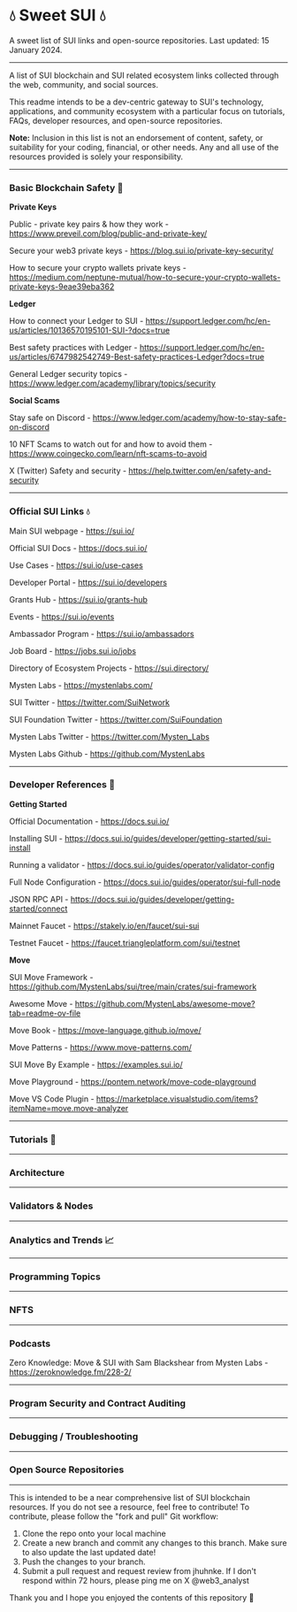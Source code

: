# 💧 Sweet SUI 💧

A sweet list of SUI links and open-source repositories. Last updated: 15 January 2024. 

---

A list of SUI blockchain and SUI related ecosystem links collected through the web, community, and social sources. 

This readme intends to be a dev-centric gateway to SUI's technology, applications, and community ecosystem with a particular focus on tutorials, FAQs, developer resources, and open-source repositories. 

**Note:** Inclusion in this list is not an endorsement of content, safety, or suitability for your coding, financial, or other needs. Any and all use of the resources provided is solely your responsibility. 

---

### Basic Blockchain Safety 🔐

**Private Keys**

Public - private key pairs & how they work - https://www.preveil.com/blog/public-and-private-key/

Secure your web3 private keys - https://blog.sui.io/private-key-security/

How to secure your crypto wallets private keys - https://medium.com/neptune-mutual/how-to-secure-your-crypto-wallets-private-keys-9eae39eba362

**Ledger**

How to connect your Ledger to SUI - https://support.ledger.com/hc/en-us/articles/10136570195101-SUI-?docs=true

Best safety practices with Ledger - https://support.ledger.com/hc/en-us/articles/6747982542749-Best-safety-practices-Ledger?docs=true

General Ledger security topics - https://www.ledger.com/academy/library/topics/security

**Social Scams**

Stay safe on Discord - https://www.ledger.com/academy/how-to-stay-safe-on-discord

10 NFT Scams to watch out for and how to avoid them - https://www.coingecko.com/learn/nft-scams-to-avoid

X (Twitter) Safety and security - https://help.twitter.com/en/safety-and-security

---

### Official SUI Links 💧

Main SUI webpage - https://sui.io/

Official SUI Docs - https://docs.sui.io/

Use Cases - https://sui.io/use-cases

Developer Portal - https://sui.io/developers

Grants Hub - https://sui.io/grants-hub

Events - https://sui.io/events

Ambassador Program - https://sui.io/ambassadors

Job Board - https://jobs.sui.io/jobs

Directory of Ecosystem Projects - https://sui.directory/

Mysten Labs - https://mystenlabs.com/

SUI Twitter - https://twitter.com/SuiNetwork

SUI Foundation Twitter - https://twitter.com/SuiFoundation

Mysten Labs Twitter - https://twitter.com/Mysten_Labs

Mysten Labs Github - https://github.com/MystenLabs

---

### Developer References 🦀

**Getting Started**

Official Documentation - https://docs.sui.io/

Installing SUI - https://docs.sui.io/guides/developer/getting-started/sui-install

Running a validator - https://docs.sui.io/guides/operator/validator-config

Full Node Configuration - https://docs.sui.io/guides/operator/sui-full-node

JSON RPC API - https://docs.sui.io/guides/developer/getting-started/connect

Mainnet Faucet - https://stakely.io/en/faucet/sui-sui

Testnet Faucet - https://faucet.triangleplatform.com/sui/testnet

**Move**

SUI Move Framework - https://github.com/MystenLabs/sui/tree/main/crates/sui-framework

Awesome Move - https://github.com/MystenLabs/awesome-move?tab=readme-ov-file

Move Book - https://move-language.github.io/move/

Move Patterns - https://www.move-patterns.com/

SUI Move By Example - https://examples.sui.io/

Move Playground - https://pontem.network/move-code-playground

Move VS Code Plugin - https://marketplace.visualstudio.com/items?itemName=move.move-analyzer



---

### Tutorials 🙋

---

### Architecture 

---

### Validators & Nodes 

--- 

### Analytics and Trends 📈

---

### Programming Topics 

---

### NFTS 

---

### Podcasts 

Zero Knowledge: Move & SUI with Sam Blackshear from Mysten Labs -https://zeroknowledge.fm/228-2/

---

### Program Security and Contract Auditing

---

### Debugging / Troubleshooting

---

### Open Source Repositories 

---

This is intended to be a near comprehensive list of SUI blockchain resources. If you do not see a resource, feel free to contribute! To contribute, please follow the "fork and pull" Git workflow: 

1. Clone the repo onto your local machine
2. Create a new branch and commit any changes to this branch. Make sure to also update the last updated date! 
3. Push the changes to your branch. 
4. Submit a pull request and request review from jhuhnke. If I don't respond within 72 hours, please ping me on X @web3_analyst

Thank you and I hope you enjoyed the contents of this repository 🙏

